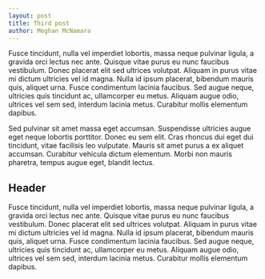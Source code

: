 ```yaml
---
layout: post
title: Third post
author: Meghan McNamara
---
```


Fusce tincidunt, nulla vel imperdiet lobortis, massa neque pulvinar ligula, a gravida orci lectus nec ante. Quisque vitae purus eu nunc faucibus vestibulum. Donec placerat elit sed ultrices volutpat. Aliquam in purus vitae mi dictum ultricies vel id magna. Nulla id ipsum placerat, bibendum mauris quis, aliquet urna. Fusce condimentum lacinia faucibus. Sed augue neque, ultricies quis tincidunt ac, ullamcorper eu metus. Aliquam augue odio, ultrices vel sem sed, interdum lacinia metus. Curabitur mollis elementum dapibus.

Sed pulvinar sit amet massa eget accumsan. Suspendisse ultricies augue eget neque lobortis porttitor. Donec eu sem elit. Cras rhoncus dui eget dui tincidunt, vitae facilisis leo vulputate. Mauris sit amet purus a ex aliquet accumsan. Curabitur vehicula dictum elementum. Morbi non mauris pharetra, tempus augue eget, blandit lectus.

Header
------

Fusce tincidunt, nulla vel imperdiet lobortis, massa neque pulvinar ligula, a gravida orci lectus nec ante. Quisque vitae purus eu nunc faucibus vestibulum. Donec placerat elit sed ultrices volutpat. Aliquam in purus vitae mi dictum ultricies vel id magna. Nulla id ipsum placerat, bibendum mauris quis, aliquet urna. Fusce condimentum lacinia faucibus. Sed augue neque, ultricies quis tincidunt ac, ullamcorper eu metus. Aliquam augue odio, ultrices vel sem sed, interdum lacinia metus. Curabitur mollis elementum dapibus.
